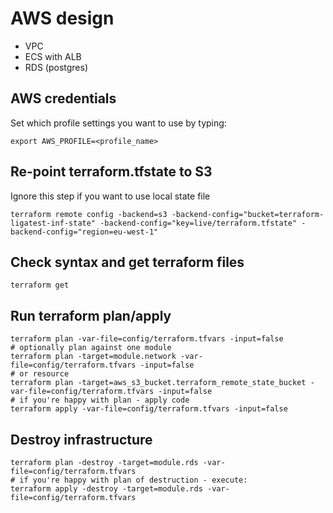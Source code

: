 # AWS design
  * VPC
  * ECS with ALB
  * RDS (postgres)

## AWS credentials
Set which profile settings you want to use by typing:
```
export AWS_PROFILE=<profile_name>
```

## Re-point terraform.tfstate to S3
Ignore this step if you want to use local state file
```
terraform remote config -backend=s3 -backend-config="bucket=terraform-ligatest-inf-state" -backend-config="key=live/terraform.tfstate" -backend-config="region=eu-west-1"
```

## Check syntax and get terraform files
```
terraform get
```

## Run terraform plan/apply
```
terraform plan -var-file=config/terraform.tfvars -input=false
# optionally plan against one module
terraform plan -target=module.network -var-file=config/terraform.tfvars -input=false
# or resource
terraform plan -target=aws_s3_bucket.terraform_remote_state_bucket -var-file=config/terraform.tfvars -input=false
# if you're happy with plan - apply code
terraform apply -var-file=config/terraform.tfvars -input=false
```

## Destroy infrastructure
```
terraform plan -destroy -target=module.rds -var-file=config/terraform.tfvars
# if you're happy with plan of destruction - execute:
terraform apply -destroy -target=module.rds -var-file=config/terraform.tfvars
```

